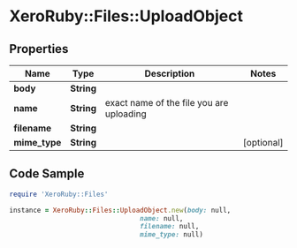 # XeroRuby::Files::UploadObject

## Properties

Name | Type | Description | Notes
------------ | ------------- | ------------- | -------------
**body** | **String** |  | 
**name** | **String** | exact name of the file you are uploading | 
**filename** | **String** |  | 
**mime_type** | **String** |  | [optional] 

## Code Sample

```ruby
require 'XeroRuby::Files'

instance = XeroRuby::Files::UploadObject.new(body: null,
                                 name: null,
                                 filename: null,
                                 mime_type: null)
```


